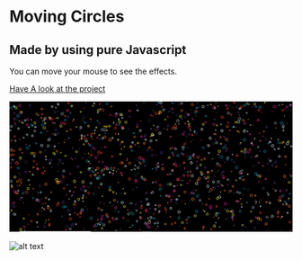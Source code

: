 # Moving Circles

## Made by using pure Javascript

You can move your mouse to see the effects.

[Have A look at the project](https://mrmischievousx.github.io/BubbleZone/)

![alt text](/img/First.PNG)

![alt text](/img/Second.gif)
